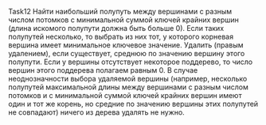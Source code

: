 Task12
Найти наибольший полупуть между вершинами с разным числом потомков с минимальной суммой ключей крайних вершин (длина искомого полупути должна быть больше 0). Если таких полупутей несколько, то выбрать из них тот, у которого корневая вершина имеет минимальное ключевое значение. Удалить (правым удалением), если существует, среднюю по значению вершину этого полупути.
Если у вершины отсутствует некоторое поддерево, то число вершин этого поддерева полагаем равным 0.
В случае неоднозначности выбора удаляемой вершины (например, несколько полупутей максимальной длины между вершинами с разным числом потомков и с минимальной суммой ключей крайних вершин имеют один и тот же корень, но средние по значению вершины этих полупутей не совпадают) ничего из дерева удалять не нужно.
